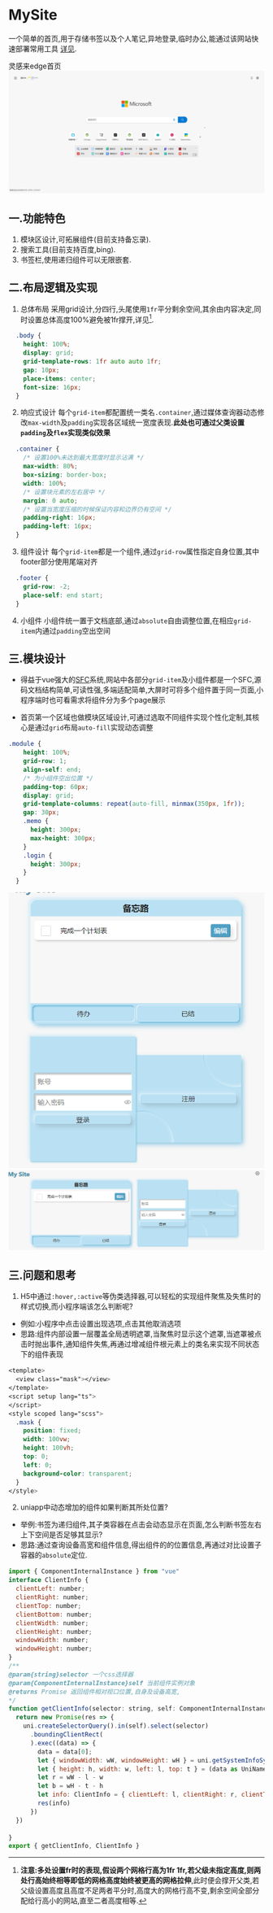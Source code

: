 # MySite

一个简单的首页,用于存储书签以及个人笔记,异地登录,临时办公,能通过该网站快速部署常用工具 [详见](https://zhangruisite.com).
   
灵感来edge首页![edge默认页](README_files/1.png)


## 一.功能特色

1. 模块区设计,可拓展组件(目前支持备忘录).
2. 搜索工具(目前支持百度,bing).
3. 书签栏,使用递归组件可以无限嵌套.

## 二.布局逻辑及实现

1. 总体布局
采用grid设计,分四行,头尾使用`1fr`平分剩余空间,其余由内容决定,同时设置总体高度100%避免被1fr撑开,详见[^fr]. 
[^fr]: **注意:**多处设置fr时的表现,假设两个网格行高为1fr 1fr,若父级未指定高度,则两处行高始终相等**即低的网格高度始终被更高的网格拉伸**,此时便会撑开父类,若父级设置高度且高度不足两者平分时,高度大的网格行高不变,剩余空间全部分配给行高小的网站,直至二者高度相等.
```scss
  .body {
    height: 100%;
    display: grid;
    grid-template-rows: 1fr auto auto 1fr;
    gap: 10px;
    place-items: center;
    font-size: 16px;
  }
```
2. 响应式设计
每个`grid-item`都配置统一类名`.container`,通过媒体查询器动态修改`max-width`及`padding`实现各区域统一宽度表现.**此处也可通过父类设置`padding`及`flex`实现类似效果**
```scss
  .container {
    /* 设置100%未达到最大宽度时显示沾满 */
    max-width: 80%;
    box-sizing: border-box;
    width: 100%;
    /* 设置块元素的左右居中 */
    margin: 0 auto;
    /* 设置当宽度压缩的时候保证内容和边界仍有空间 */
    padding-right: 16px;
    padding-left: 16px;
  }
```
3. 组件设计
每个`grid-item`都是一个组件,通过`grid-row`属性指定自身位置,其中footer部分使用尾端对齐
```scss
  .footer {
    grid-row: -2;
    place-self: end start;
  }
```
4. 小组件
小组件统一置于文档底部,通过`absolute`自由调整位置,在相应`grid-item`内通过`padding`空出空间

## 三.模块设计

- 得益于vue强大的[SFC](https://cn.vuejs.org/guide/scaling-up/sfc.html "单文件组件")系统,网站中各部分`grid-item`及小组件都是一个SFC,源码文档结构简单,可读性强,多端适配简单,大屏时可将多个组件置于同一页面,小程序端时也可看需求将组件分为多个page展示

- 首页第一个区域也做模块区域设计,可通过选取不同组件实现个性化定制,其核心是通过`grid`布局`auto-fill`实现动态调整
```scss
.module {
    height: 100%;
    grid-row: 1;
    align-self: end;
    /* 为小组件空出位置 */
    padding-top: 60px;
    display: grid;
    grid-template-columns: repeat(auto-fill, minmax(350px, 1fr));
    gap: 30px;
    .memo {
      height: 300px;
      max-height: 300px;
    }
    .login {
      height: 300px;
    }
  }
```
![窄屏](README_files/2.png "窄屏")![宽屏](README_files/3.png "宽屏")

## 三.问题和思考

1. H5中通过`:hover,:active`等伪类选择器,可以轻松的实现组件聚焦及失焦时的样式切换,而小程序端该怎么判断呢?
 - 例如:小程序中点击设置出现选项,点击其他取消选项
 - 思路:组件内部设置一层覆盖全局透明遮罩,当聚焦时显示这个遮罩,当遮罩被点击时抛出事件,通知组件失焦,再通过增减组件根元素上的类名来实现不同状态下的组件表现
```scss
<template>
  <view class="mask"></view>
</template>
<script setup lang="ts">
</script>
<style scoped lang="scss">
  .mask {
    position: fixed;
    width: 100vw;
    height: 100vh;
    top: 0;
    left: 0;
    background-color: transparent;
  }
</style>
```

2. uniapp中动态增加的组件如果判断其所处位置?
 - 举例:书签为递归组件,其子类容器在点击会动态显示在页面,怎么判断书签左右上下空间是否足够其显示?
 - 思路:通过查询设备高宽和组件信息,得出组件的的位置信息,再通过对比设置子容器的`absolute`定位.
 
 ```javascript
 import { ComponentInternalInstance } from "vue"
 interface ClientInfo {
   clientLeft: number;
   clientRight: number;
   clientTop: number;
   clientBottom: number;
   clientWidth: number;
   clientHeight: number;
   windowWidth: number;
   windowHeight: number;
 }
 /** 
 @param{string}selector 一个css选择器
 @param{ComponentInternalInstance}self 当前组件实例对象
 @returns Promise 返回组件相对视口位置,自身及设备高宽,
 */
 function getClientInfo(selector: string, self: ComponentInternalInstance): Promise<ClientInfo> {
   return new Promise(res => {
     uni.createSelectorQuery().in(self).select(selector)
       .boundingClientRect(
       ).exec((data) => {
         data = data[0];
         let { windowWidth: wW, windowHeight: wH } = uni.getSystemInfoSync() as UniNamespace.GetSystemInfoResult
         let { height: h, width: w, left: l, top: t } = (data as UniNamespace.NodeInfo)
         let r = wW - l - w
         let b = wH - t - h
         let info: ClientInfo = { clientLeft: l, clientRight: r, clientTop: t, clientBottom: b, clientWidth: w, clientHeight: h, windowWidth: wW, windowHeight: wH }
         res(info)
       })
   })
 
 }
 export { getClientInfo, ClientInfo }
```
